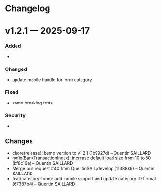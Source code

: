 # Changelog

# v1.2.1 — 2025-09-17

### Added
- 
### Changed
- update mobile handle for form category
### Fixed
- some breaking tests
### Security
- 

## Changes
* chore(release): bump version to v1.2.1 (1b9927d) – Quentin SAILLARD
* hofix(BankTransactionIndex): increase default load size from 10 to 50 (bf8c16e) – Quentin SAILLARD
* Merge pull request #40 from QuentinSAIL/develop (1138889) – Quentin SAILLARD
* feat(category-form): add mobile support and update category ID format (67387b4) – Quentin SAILLARD

